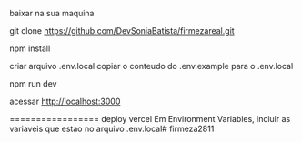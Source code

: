 baixar na sua maquina

git clone https://github.com/DevSoniaBatista/firmezareal.git

npm install

criar arquivo .env.local
copiar o conteudo do .env.example para o .env.local

npm run dev

acessar [http://localhost:3000](http://localhost:3000)

=================
deploy vercel
Em Environment Variables, incluir as variaveis que estao no arquivo .env.local#   f i r m e z a 2 8 1 1  
 